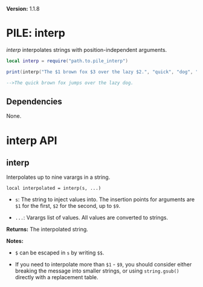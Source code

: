 **Version:** 1.1.8

# PILE: interp


*interp* interpolates strings with position-independent arguments.


```lua
local interp = require("path.to.pile_interp")

print(interp("The $1 brown fox $3 over the lazy $2.", "quick", "dog", "jumps"))

-->The quick brown fox jumps over the lazy dog.
```


## Dependencies

None.


# interp API

## interp

Interpolates up to nine varargs in a string.

`local interpolated = interp(s, ...)`

* `s`: The string to inject values into. The insertion points for arguments are `$1` for the first, `$2` for the second, up to `$9`.

* `...`: Varargs list of values. All values are converted to strings.

**Returns:** The interpolated string.

**Notes:**

* `$` can be escaped in `s` by writing `$$`.

* If you need to interpolate more than `$1` - `$9`, you should consider either breaking the message into smaller strings, or using `string.gsub()` directly with a replacement table.
